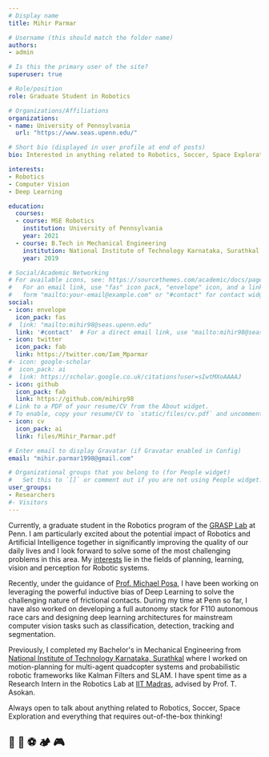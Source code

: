 ```yaml
---
# Display name
title: Mihir Parmar

# Username (this should match the folder name)
authors:
- admin

# Is this the primary user of the site?
superuser: true

# Role/position
role: Graduate Student in Robotics

# Organizations/Affiliations
organizations:
- name: University of Pennsylvania
  url: "https://www.seas.upenn.edu/"

# Short bio (displayed in user profile at end of posts)
bio: Interested in anything related to Robotics, Soccer, Space Exploration and everything that requires out-of-the-box thinking!

interests:
- Robotics
- Computer Vision
- Deep Learning

education:
  courses:
  - course: MSE Robotics
    institution: University of Pennsylvania
    year: 2021
  - course: B.Tech in Mechanical Engineering
    institution: National Institute of Technology Karnataka, Surathkal
    year: 2019

# Social/Academic Networking
# For available icons, see: https://sourcethemes.com/academic/docs/page-builder/#icons
#   For an email link, use "fas" icon pack, "envelope" icon, and a link in the
#   form "mailto:your-email@example.com" or "#contact" for contact widget.
social:
- icon: envelope
  icon_pack: fas
#  link: "mailto:mihir98@seas.upenn.edu"
  link: '#contact'  # For a direct email link, use "mailto:mihir98@seas.upenn.edu".
- icon: twitter
  icon_pack: fab
  link: https://twitter.com/Iam_Mparmar
#- icon: google-scholar
#  icon_pack: ai
#  link: https://scholar.google.co.uk/citations?user=sIwtMXoAAAAJ
- icon: github
  icon_pack: fab
  link: https://github.com/mihirp98
# Link to a PDF of your resume/CV from the About widget.
# To enable, copy your resume/CV to `static/files/cv.pdf` and uncomment the lines below.
- icon: cv
  icon_pack: ai
  link: files/Mihir_Parmar.pdf

# Enter email to display Gravatar (if Gravatar enabled in Config)
email: "mihir.parmar1998@gmail.com"

# Organizational groups that you belong to (for People widget)
#   Set this to `[]` or comment out if you are not using People widget.
user_groups: 
- Researchers
#- Visitors
---
```


Currently, a graduate student in the Robotics program of the [GRASP Lab](https://www.grasp.upenn.edu/) at Penn. I am particularly excited about the potential impact of Robotics and Artificial Intelligence together in significantly improving the quality of our daily lives and I look forward to solve some of the most challenging problems in this area. My [interests](#projects) lie in the fields of planning, learning, vision and perception for Robotic systems. 

Recently, under the guidance of [Prof. Michael Posa](https://dair.seas.upenn.edu/people/), I have been working on leveraging the powerful inductive bias of Deep Learning to solve the challenging nature of frictional contacts. During my time at Penn so far, I have also worked on developing a full autonomy stack for F110 autonomous race cars and designing deep learning architectures for mainstream computer vision tasks such as classification, detection, tracking and segmentation.

Previously, I completed my Bachelor's in Mechanical Engineering from [National Institute of Technology Karnataka, Surathkal](https://www.nitk.ac.in/) where I worked on motion-planning for multi-agent quadcopter systems and probabilistic robotic frameworks like Kalman Filters and SLAM. I have spent time as a Research Intern in the Robotics Lab at [IIT Madras](https://ed.iitm.ac.in/~robotics_lab/index.html), advised by Prof. T. Asokan. 

Always open to talk about anything related to Robotics, Soccer, Space Exploration and everything that requires out-of-the-box thinking!

## 🤖 🚀 :soccer: 🏕️ 🎮